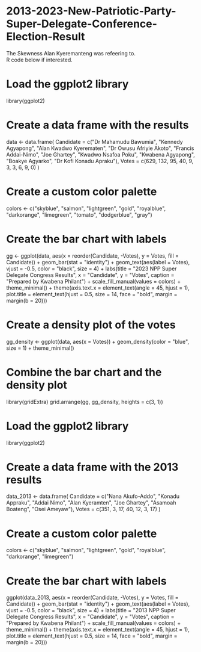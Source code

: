 # 2013-2023-New-Patriotic-Party-Super-Delegate-Conference-Election-Result

The Skewness Alan Kyeremanteng was refeering to.  
R code below if interested. 
# Load the ggplot2 library
library(ggplot2)
# Create a data frame with the results
data <- data.frame(
  Candidate = c("Dr Mahamudu Bawumia", "Kennedy Agyapong", "Alan Kwadwo Kyerematen", "Dr Owusu Afriyie Akoto",
                "Francis Addai-Nimo", "Joe Ghartey", "Kwadwo Nsafoa Poku", "Kwabena Agyapong",
                "Boakye Agyarko", "Dr Kofi Konadu Apraku"),
  Votes = c(629, 132, 95, 40, 9, 3, 3, 6, 9, 0)
)
# Create a custom color palette
colors <- c("skyblue", "salmon", "lightgreen", "gold", "royalblue",
            "darkorange", "limegreen", "tomato", "dodgerblue", "gray")
# Create the bar chart with labels
gg <- ggplot(data, aes(x = reorder(Candidate, -Votes), y = Votes, fill = Candidate)) +
  geom_bar(stat = "identity") +
  geom_text(aes(label = Votes), vjust = -0.5, color = "black", size = 4) +
  labs(title = "2023 NPP Super Delegate Congress Results",
       x = "Candidate",
       y = "Votes",
       caption = "Prepared by Kwabena Philant") +
  scale_fill_manual(values = colors) +
  theme_minimal() +
  theme(axis.text.x = element_text(angle = 45, hjust = 1),
        plot.title = element_text(hjust = 0.5, size = 14, face = "bold", margin = margin(b = 20)))
# Create a density plot of the votes
gg_density <- ggplot(data, aes(x = Votes)) +
  geom_density(color = "blue", size = 1) +
  theme_minimal()
# Combine the bar chart and the density plot
library(gridExtra)
grid.arrange(gg, gg_density, heights = c(3, 1))
# Load the ggplot2 library
library(ggplot2)
# Create a data frame with the 2013 results
data_2013 <- data.frame(
  Candidate = c("Nana Akufo-Addo", "Konadu Appraku", "Addai Nimo", "Alan Kyeramten", "Joe Ghartey", "Asamoah Boateng", "Osei Ameyaw"),
  Votes = c(351, 3, 17, 40, 12, 3, 17)
)
# Create a custom color palette
colors <- c("skyblue", "salmon", "lightgreen", "gold", "royalblue", "darkorange", "limegreen")
# Create the bar chart with labels
ggplot(data_2013, aes(x = reorder(Candidate, -Votes), y = Votes, fill = Candidate)) +
  geom_bar(stat = "identity") +
  geom_text(aes(label = Votes), vjust = -0.5, color = "black", size = 4) +
  labs(title = "2013 NPP Super Delegate Congress Results",
       x = "Candidate",
       y = "Votes",
       caption = "Prepared by Kwabena Philant") +
  scale_fill_manual(values = colors) +
  theme_minimal() +
  theme(axis.text.x = element_text(angle = 45, hjust = 1),
        plot.title = element_text(hjust = 0.5, size = 14, face = "bold", margin = margin(b = 20)))

